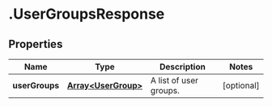 # .UserGroupsResponse

## Properties

| Name         | Type          | Description   | Notes         |
| ------------ | ------------- | ------------- | ------------- |
| **userGroups** | [**Array&lt;UserGroup&gt;**](UserGroup.md) | A list of user groups. | [optional]  |


